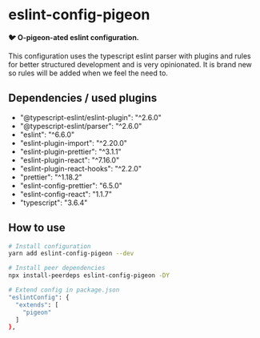 # eslint-config-pigeon

**:bird: O-pigeon-ated eslint configuration.**

This configuration uses the typescript eslint parser with plugins and rules for
better structured development and is very opinionated.
It is brand new so rules will be added when we feel the need to.

## Dependencies / used plugins
- "@typescript-eslint/eslint-plugin": "^2.6.0"
- "@typescript-eslint/parser": "^2.6.0"
- "eslint": "^6.6.0"
- "eslint-plugin-import": "^2.20.0"
- "eslint-plugin-prettier": "^3.1.1"
- "eslint-plugin-react": "^7.16.0"
- "eslint-plugin-react-hooks": "^2.2.0"
- "prettier": "^1.18.2"
- "eslint-config-prettier": "6.5.0"
- "eslint-config-react": "1.1.7"
- "typescript": "3.6.4"

## How to use
```sh
# Install configuration
yarn add eslint-config-pigeon --dev

# Install peer dependencies
npx install-peerdeps eslint-config-pigeon -DY

# Extend config in package.json
"eslintConfig": {
  "extends": [
    "pigeon"
  ]
},
```
